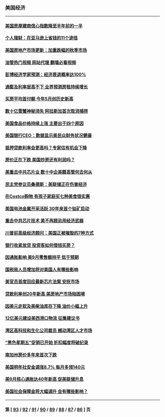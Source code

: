 ### 美国经济
---
#### [美国房屋建商信心指数降至半年前的一半](../../pages/ncid1078158/n13848242.md?10191245) 
#### [个人理财：在亚马逊上省钱的11个途径](../../pages/ncid1078158/n13847993.md?10191245) 
#### [美国房地产市场更新：加重跌幅的秋季市场](../../pages/ncid1078158/n13847677.md?10191245) 
#### [油管热门视频 网站代理 翻墙必看视频](http://132.145.103.77:81/youtube.html?10191245)
#### [彭博经济学家预测：经济衰退概率达100%](../../pages/ncid1078158/n13847765.md?10191245) 
#### [通膨及利率居高不下 业界预测房租持续增长](../../pages/ncid1078158/n13847743.md?10191245) 
#### [买房平均首付额 今年5月创历史新高](../../pages/ncid1078158/n13847651.md?10191245) 
#### [数十亿雪蟹神秘消失 阿拉斯加首次取消捕捞](../../pages/ncid1078158/n13847554.md?10191245) 
#### [美国食品价格持续上涨 主要出于四个原因](../../pages/ncid1078158/n13847448.md?10191245) 
#### [美国银行CEO：数据显示美民众财务状况健康](../../pages/ncid1078158/n13847507.md?10191245) 
#### [抵押贷款利率会更高吗？专家估有机会下降](../../pages/ncid1078158/n13846939.md?10191245) 
#### [房价正在下跌 美国炒房还有利润吗？](../../pages/ncid1078158/n13845022.md?10191245) 
#### [美重击中共芯片业 数十中企美籍高管何去何从](../../pages/ncid1078158/n13846793.md?10191245) 
#### [民主党参议员桑德斯：美联储正在伤害经济](../../pages/ncid1078158/n13846757.md?10191245) 
#### [在Costco购物 有孩子家庭买七种美食很实惠](../../pages/ncid1078158/n13844985.md?10191245) 
#### [美国电池金属开采活跃 30年来首个钴矿启动](../../pages/ncid1078158/n13846243.md?10191245) 
#### [重击中共芯片技术 美不再顾忌用经济武器](../../pages/ncid1078158/n13845753.md?10191245) 
#### [川普前高级经济顾问：美国正被摧毁的7种方式](../../pages/ncid1078158/n13845808.md?10191245) 
#### [银行收紧放贷 投资客如何借钱买房？](../../pages/ncid1078158/n13845654.md?10191245) 
#### [因通胀影响 美9月零售额持平 低于预期](../../pages/ncid1078158/n13845521.md?10191245) 
#### [国税局人员增加将对美国人有哪些影响](../../pages/ncid1078158/n13845392.md?10191245) 
#### [美官员首度回应最新芯片法案 安抚市场](../../pages/ncid1078158/n13845407.md?10191245) 
#### [贷款利率创20年新高 美房地产市场陷困境](../../pages/ncid1078158/n13845387.md?10191245) 
#### [因美元走软及美柴油库存下降 油价小幅上升](../../pages/ncid1078158/n13844959.md?10191245) 
#### [12亿美元建设美西港口物流 征集建议书](../../pages/ncid1078158/n13844991.md?10191245) 
#### [湾区高科技和生化公司裁员 撼动湾区人才市场](../../pages/ncid1078158/n13845006.md?10191245) 
#### [“黑色星期五”促销已开始 折扣幅度将破纪录](../../pages/ncid1078158/n13844909.md?10191245) 
#### [南加州房价多年来首次下跌](../../pages/ncid1078158/n13844917.md?10191245) 
#### [美国明年社安金调涨8.7% 每月多领140元](../../pages/ncid1078158/n13844710.md?10191245) 
#### [美9月核心通胀达40年新高 促美联储升息](../../pages/ncid1078158/n13844694.md?10191245) 
#### [美国社会保障金将大幅调升 会有哪些影响？](../../pages/ncid1078158/n13844141.md?10191245) 

---
#### 第 [ [93](./93.md?10191245) / [92](./92.md?10191245) / [91](./91.md?10191245) / [90](./90.md?10191245) / [89](./89.md?10191245) / [88](./88.md?10191245) / [87](./87.md?10191245) / [86](./86.md?10191245) ] 页
